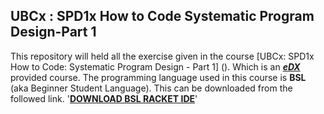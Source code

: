 ## UBCx : SPD1x How to Code Systematic Program Design-Part 1
This repository will held all the exercise given in the course [UBCx: SPD1x How to Code: Systematic Program Design - Part 1] (). Which is an [**_eDX_**](www.edx.org) provided course. The programming language used in this course is **BSL** \(aka Beginner Student Language\). This can be downloaded from the followed link.
'[**DOWNLOAD BSL RACKET IDE**](http://racket-lang.org/download/)'
